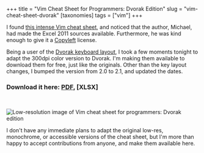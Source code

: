 +++
title = "Vim Cheat Sheet for Programmers: Dvorak Edition"
slug = "vim-cheat-sheet-dvorak"
[taxonomies]
tags = ["vim"]
+++

I found [this intense Vim cheat sheet], and noticed that the author, Michael, had made the Excel 2011 sources available. Furthermore, he was kind enough to give it a [Copyleft] license.

Being a user of the [Dvorak keyboard layout], I took a few moments tonight to adapt the 300dpi color version to Dvorak. I'm making them available to download them for free, just like the originals. Other than the key layout changes, I bumped the version from 2.0 to 2.1, and updated the dates.

### Download it here: [PDF], [XLSX]

<br>

![Low-resolution image of Vim cheat sheet for programmers: Dvorak edition](/images/vim_cheat_sheet_for_programmers_print_DV_388.png)

I don't have any immediate plans to adapt the original low-res, monochrome, or accessible versions of the cheat sheet, but I'm more than happy to accept contributions from anyone, and make them available here.

[this intense Vim cheat sheet]: http://michael.peopleofhonoronly.com/vim/
[Copyleft]: https://en.wikipedia.org/wiki/Copyleft
[Dvorak keyboard layout]: https://en.wikipedia.org/wiki/Dvorak_Simplified_Keyboard
[PDF]: /files/vim_cheat_sheet_for_programmers_print_DV.pdf
[Excel]: /files/vim_cheat_sheet_for_programmers_print_DV.xlsx
